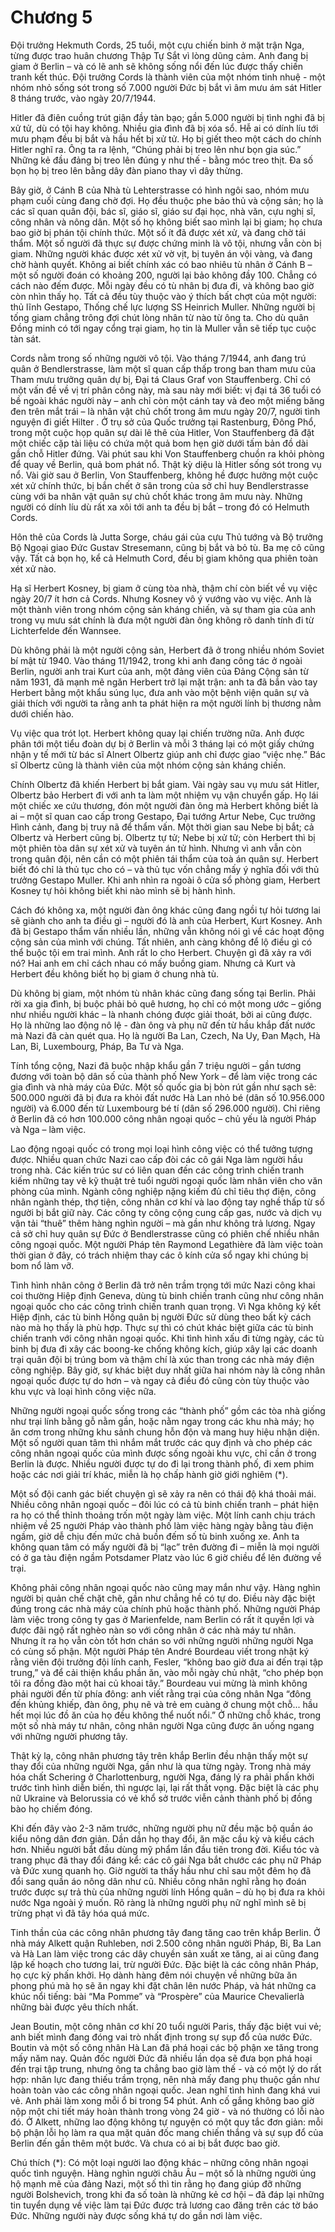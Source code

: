 # Chương 5

Đội trưởng Hekmuth Cords, 25 tuổi, một cựu chiến binh ở mặt trận Nga, từng được trao huân chương Thập Tự Sắt vì lòng dũng cảm. Anh đang bị giam ở Berlin – và có lẽ anh sẽ không sống nổi đến lúc được thấy chiến tranh kết thúc. Đội trưởng Cords là thành viên của một nhóm tinh nhuệ - một nhóm nhỏ sống sót trong số 7.000 người Đức bị bắt vì âm mưu ám sát Hitler 8 tháng trước, vào ngày 20/7/1944.

Hitler đã điên cuồng trút giận đầy tàn bạo; gần 5.000 người bị tình nghi đã bị xử tử, dù có tội hay không. Nhiều gia đình đã bị xóa sổ. Hễ ai có dính líu tới mưu phạm đều bị bắt và hầu hết bị xử tử. Họ bị giết theo một cách do chính Hitler nghĩ ra. Ông ta ra lệnh, “Chúng phải bị treo lên như bọn gia súc.” Những kẻ đầu đảng bị treo lên đúng y như thế - bằng móc treo thịt. Đa số bọn họ bị treo lên bằng dây đàn piano thay vì dây thừng.

Bây giờ, ở Cánh B của Nhà tù Lehterstrasse có hình ngôi sao, nhóm mưu phạm cuối cùng đang chờ đợi. Họ đều thuộc phe bảo thủ và cộng sản; họ là các sĩ quan quân đội, bác sĩ, giáo sĩ, giáo sư đại học, nhà văn, cựu nghị sĩ, công nhân và nông dân. Một số họ không biết sao mình lại bị giam; họ chưa bao giờ bị phán tội chính thức. Một số ít đã được xét xử, và đang chờ tái thẩm. Một số người đã thực sự được chứng minh là vô tội, nhưng vẫn còn bị giam. Những người khác được xét xử vờ vịt, bị tuyên án vội vàng, và đang chờ hành quyết. Không ai biết chính xác có bao nhiêu tù nhân ở Cánh B – một số người đoán có khoảng 200, người lại bảo không đầy 100. Chẳng có cách nào đếm được. Mỗi ngày đều có tù nhân bị đưa đi, và không bao giờ còn nhìn thấy họ. Tất cả đều tùy thuộc vào ý thích bất chợt của một người: thủ lĩnh Gestapo, Thống chế lực lượng SS Heinrich Muller. Những người bị tống giam chẳng trông đợi chút lòng nhân từ nào từ ông ta. Cho dù quân Đồng minh có tới ngay cổng trại giam, họ tin là Muller vẫn sẽ tiếp tục cuộc tàn sát.

Cords nằm trong số những người vô tội. Vào tháng 7/1944, anh đang trú quân ở Bendlerstrasse, làm một sĩ quan cấp thấp trong ban tham mưu của Tham mưu trưởng quân dự bị, Đại tá Claus Graf von Stauffenberg. Chỉ có một vấn đề về vị trí phân công này, mà sau này mới biết: vị đại tá 36 tuổi có bề ngoài khác người này – anh chỉ còn một cánh tay và đeo một miếng băng đen trên mắt trái – là nhân vật chủ chốt trong âm mưu ngày 20/7, người tình nguyện đi giết Hilter . Ở trụ sở của Quốc trưởng tại Rastenburg, Đông Phổ, trong một cuộc họp quân sự dài lê thê của Hitler, Von Stauffenberg đã đặt một chiếc cặp tài liệu có chứa một quả bom hẹn giờ dưới tấm bản đồ dài gần chỗ Hitler đứng. Vài phút sau khi Von Stauffenberg chuồn ra khỏi phòng để quay về Berlin, quả bom phát nổ. Thật kỳ diệu là Hitler sống sót trong vụ nổ. Vài giờ sau ở Berlin, Von Stauffenberg, không hề được hưởng một cuộc xét xử chính thức, bị bắn chết ở sân trong của sở chỉ huy Bendlerstrasse cùng với ba nhân vật quân sự chủ chốt khác trong âm mưu này. Những người có dính líu dù rất xa xôi tới anh ta đều bị bắt – trong đó có Helmuth Cords.

Hôn thê của Cords là Jutta Sorge, cháu gái của cựu Thủ tướng và Bộ trưởng Bộ Ngoại giao Đức Gustav Stresemann, cũng bị bắt và bỏ tù. Ba mẹ cô cũng vậy. Tất cả bọn họ, kể cả Helmuth Cord, đều bị giam không qua phiên toàn xét xử nào.

Hạ sĩ Herbert Kosney, bị giam ở cùng tòa nhà, thậm chí còn biết về vụ việc ngày 20/7 ít hơn cả Cords. Nhưng Kosney vô ý vướng vào vụ việc. Anh là một thành viên trong nhóm cộng sản kháng chiến, và sự tham gia của anh trong vụ mưu sát chính là đưa một người đàn ông không rõ danh tính đi từ Lichterfelde đến Wannsee.

Dù không phải là một người cộng sản, Herbert đã ở trong nhiều nhóm Soviet bí mật từ 1940. Vào tháng 11/1942, trong khi anh đang công tác ở ngoài Berlin, người anh trai Kurt của anh, một đảng viên của Đảng Cộng sản từ năm 1931, đã mạnh mẽ ngăn Herbert trở lại mặt trận: anh ta đã bắn vào tay Herbert bằng một khẩu súng lục, đưa anh vào một bệnh viện quân sự và giải thích với người ta rằng anh ta phát hiện ra một người lính bị thương nằm dưới chiến hào.

Vụ việc qua trót lọt. Herbert không quay lại chiến trường nữa. Anh được phân tới một tiểu đoàn dự bị ở Berlin và mỗi 3 tháng lại có một giấy chứng nhận y tế mới từ bác sĩ Alnert Olbertz giúp anh chỉ được giao “việc nhẹ.” Bác sĩ Olbertz cũng là thành viên của một nhóm cộng sản kháng chiến.

Chính Olbertz đã khiến Herbert bị bắt giam. Vài ngày sau vụ mưu sát Hitler, Olbertz bảo Herbert đi với anh ta làm một nhiệm vụ vận chuyển gấp. Họ lái một chiếc xe cứu thương, đón một người đàn ông mà Herbert không biết là ai – một sĩ quan cao cấp trong Gestapo, Đại tướng Artur Nebe, Cục trưởng Hình cảnh, đang bị truy nã để thẩm vấn. Một thời gian sau Nebe bị bắt; cả Olbertz và Herbert cũng bị. Olbertz tự tử; Nebe bị xử tử; còn Herbert thì bị một phiên tòa dân sự xét xử và tuyên án tử hình. Nhưng vì anh vẫn còn trong quân đội, nên cần có một phiên tái thẩm của toà án quân sự. Herbert biết đó chỉ là thủ tục cho có – và thủ tục vốn chẳng mấy ý nghĩa đối với thủ trưởng Gestapo Muller. Khi anh nhìn ra ngoài ô cửa sổ phòng giam, Herbert Kosney tự hỏi không biết khi nào mình sẽ bị hành hình.

Cách đó không xa, một người đàn ông khác cũng đang ngồi tự hỏi tương lai sẽ giành cho anh ta điều gì – người đó là anh của Herbert, Kurt Kosney. Anh đã bị Gestapo thẩm vấn nhiều lần, những vẫn không nói gì về các hoạt động cộng sản của mình với chúng. Tất nhiên, anh càng không để lộ điều gì có thể buộc tội em trai mình. Anh rất lo cho Herbert. Chuyện gì đã xảy ra với nó? Hai anh em chỉ cách nhau có mấy buồng giam. Nhưng cả Kurt và Herbert đều không biết họ bị giam ở chung nhà tù.

Dù không bị giam, một nhóm tù nhân khác cũng đang sống tại Berlin. Phải rời xa gia đình, bị buộc phải bỏ quê hương, họ chỉ có một mong ước – giống như nhiều người khác – là nhanh chóng được giải thoát, bởi ai cũng được. Họ là những lao động nô lệ - đàn ông và phụ nữ đến từ hầu khắp đất nước mà Nazi đã càn quét qua. Họ là người Ba Lan, Czech, Na Uy, Đan Mạch, Hà Lan, Bỉ, Luxembourg, Pháp, Ba Tư và Nga.

Tính tổng cộng, Nazi đã buộc nhập khẩu gần 7 triệu người – gần tương đương với toàn bộ dân số của thành phố New York – để làm việc trong các gia đình và nhà máy của Đức. Một số quốc gia bị bòn rút gần như sạch sẽ: 500.000 người đã bị đưa ra khỏi đất nước Hà Lan nhỏ bé \(dân số 10.956.000 người\) và 6.000 đến từ Luxembourg bé tí \(dân số 296.000 người\). Chỉ riêng ở Berlin đã có hơn 100.000 công nhân ngoại quốc – chủ yếu là người Pháp và Nga – làm việc.

Lao động ngoại quốc có trong mọi loại hình công việc có thể tưởng tượng được. Nhiều quan chức Nazi cao cấp đòi các cô gái Nga làm người hầu trong nhà. Các kiến trúc sư có liên quan đến các công trình chiến tranh kiếm những tay vẽ kỹ thuật trẻ tuổi người ngoại quốc làm nhân viên cho văn phòng của mình. Ngành công nghiệp nặng kiếm đủ chỉ tiêu thợ điện, công nhân ngành thép, thợ tiện, công nhân cơ khí và lao động tay nghề thấp từ số người bị bắt giữ này. Các công ty công cộng cung cấp gas, nước và dịch vụ vận tải “thuê” thêm hàng nghìn người – mà gần như không trả lương. Ngay cả sở chỉ huy quân sự Đức ở Bendlerstrasse cũng có phiên chế nhiều nhân công ngoại quốc. Một người Pháp tên Raymond Legathière đã làm việc toàn thời gian ở đây, có trách nhiệm thay các ô kính cửa sổ ngay khi chúng bị bom nổ làm vỡ.

Tình hình nhân công ở Berlin đã trở nên trầm trọng tới mức Nazi công khai coi thường Hiệp định Geneva, dùng tù binh chiến tranh cũng như công nhân ngoại quốc cho các công trình chiến tranh quan trọng. Vì Nga không ký kết Hiệp định, các tù binh Hồng quân bị người Đức sử dùng theo bất kỳ cách nào mà họ thấy là phù hợp. Thực sự thì có chút khác biệt giữa các tù binh chiến tranh với công nhân ngoại quốc. Khi tình hình xấu đi từng ngày, các tù binh bị đưa đi xây các boong-ke chống không kích, giúp xây lại các doanh trại quân đội bị trúng bom và thậm chí là xúc than trong các nhà máy điện công nghiệp. Bây giờ, sự khác biệt duy nhất giữa hai nhóm này là công nhân ngoại quốc được tự do hơn – và ngay cả điều đó cũng còn tùy thuộc vào khu vực và loại hình công việc nữa.

Những người ngoại quốc sống trong các “thành phố” gồm các tòa nhà giống như trại lính bằng gỗ nằm gần, hoặc nằm ngay trong các khu nhà máy; họ ăn cơm trong những khu sảnh chung hỗn độn và mang huy hiệu nhận diện. Một số người quan tâm thì nhắm mắt trước các quy định và cho phép các công nhân ngoại quốc của mình được sống ngoài khu vực, chỉ cần ở trong Berlin là được. Nhiều người được tự do đi lại trong thành phố, đi xem phim hoặc các nơi giải trí khác, miễn là họ chấp hành giờ giới nghiêm \(\*\).

Một số đội canh gác biết chuyện gì sẽ xảy ra nên có thái độ khá thoải mái. Nhiều công nhân ngoại quốc – đôi lúc có cả tù binh chiến tranh – phát hiện ra họ có thể thỉnh thoảng trốn một ngày làm việc. Một lính canh chịu trách nhiệm về 25 người Pháp vào thành phố làm việc hàng ngày bằng tàu điện ngầm, giờ dễ chịu đến mức chả buồn đếm số tù binh xuống xe. Anh ta không quan tâm có mấy người đã bị “lạc” trên đường đi – miễn là mọi người có ở ga tàu điện ngầm Potsdamer Platz vào lúc 6 giờ chiều để lên đường về trại.

Không phải công nhân ngoại quốc nào cũng may mắn như vậy. Hàng nghìn người bị quản chế chặt chẽ, gần như chẳng hề có tự do. Điều này đặc biệt đúng trong các nhà máy của chính phủ hoặc thành phố. Những người Pháp làm việc trong công ty gas ở Marienfelde, nam Berlin có rất ít quyền lợi và được đãi ngộ rất nghèo nàn so với công nhân ở các nhà máy tư nhân. Nhưng ít ra họ vẫn còn tốt hơn chán so với những người những người Nga có cùng số phận. Một người Pháp tên André Bourdeau viết trong nhật ký rằng viên đội trưởng đội lính canh, Fesler, “không bao giờ đưa ai đến trại tập trung,” và để cải thiện khẩu phần ăn, vào mỗi ngày chủ nhật, “cho phép bọn tôi ra đồng đào một hai củ khoai tây.” Bourdeau vui mừng là mình không phải người đến từ phía đông: anh viết rằng trại của công nhân Nga “đông đến khủng khiếp, đàn ông, phụ nẽ và trẻ em cuàng ở chung một chỗ... hầu hết mọi lúc đồ ăn của họ đều không thể nuốt nổi.” Ở những chỗ khác, trong một số nhà máy tư nhân, công nhân người Nga cũng được ăn uống ngang với những người phương tây.

Thật kỳ lạ, công nhân phương tây trên khắp Berlin đều nhận thấy một sự thay đổi của những người Nga, gần như là qua từng ngày. Trong nhà máy hóa chất Schering ở Charlottenburg, người Nga, đáng lý ra phải phấn khởi trước tình hình diễn biến, thì ngược lại, lại rất thất vọng. Đặc biệt là các phụ nữ Ukraine và Belorussia có vẻ khổ sở trước viễn cảnh thành phố bị đồng bào họ chiếm đóng.

Khi đến đây vào 2-3 năm trước, những người phụ nữ đều mặc bộ quần áo kiểu nông dân đơn giản. Dần dần họ thay đổi, ăn mặc cầu kỳ và kiểu cách hơn. Nhiều người bắt đầu dùng mỹ phẩm lần đầu tiên trong đời. Kiểu tóc và trang phục đã thay đổi đáng kể: các cô gái Nga bắt chước các phụ nữ Pháp và Đức xung quanh họ. Giờ người ta thấy hầu như chỉ sau một đêm họ đã đổi sang quần áo nông dân như cũ. Nhiều công nhân nghĩ rằng họ đoán trước được sự trả thù của những người lính Hồng quân – dù họ bị đưa ra khỏi nước Nga ngoài ý muốn. Rõ ràng là những người phụ nữ nghĩ mình sẽ bị trừng phạt vì đã tây hóa quá mức.

Tinh thần của các công nhân phương tây đang tăng cao trên khắp Berlin. Ở nhà máy Alkett quận Ruhleben, nơi 2.500 công nhân người Pháp, Bỉ, Ba Lan và Hà Lan làm việc trong các dây chuyền sản xuất xe tăng, ai ai cũng đang lập kế hoạch cho tương lai, trừ người Đức. Đặc biệt là các công nhân Pháp, họ cực kỳ phấn khởi. Họ dành hàng đêm nói chuyện về những bữa ăn phong phú mà họ sẽ ăn ngay khi đặt chân lên nước Pháp, và hát những ca khúc nổi tiếng: bài “Ma Pomme” và “Prospère” của Maurice Chevalierlà những bài được yêu thích nhất.

Jean Boutin, một công nhân cơ khí 20 tuổi người Paris, thấy đặc biệt vui vẻ; anh biết mình đang đóng vai trò nhất định trong sự sụp đổ của nước Đức. Boutin và một số công nhân Hà Lan đã phá hoại các bộ phận xe tăng trong mấy năm nay. Quản đốc người Đức đã nhiều lần dọa sẽ đưa bọn phá hoại đến trại tập trung, nhưng ông ta chẳng bao giờ làm thế - và có một lý do rất hợp: nhân lực đang thiếu trầm trọng, nên nhà mấy đang phụ thuộc gần như hoàn toàn vào các công nhân ngoại quốc. Jean nghĩ tình hình đang khá vui vẻ. Anh phải làm xong mỗi ổ bi trong 54 phút. Anh cố gắng không bao giờ nộp một chi tiết máy hoàn thành trong vòng 24 giờ - và nó thường có lỗi nào đó. Ở Alkett, những lao động không tự nguyện có một quy tắc đơn giản: mỗi bộ phận lỗi họ làm ra qua mặt quản đốc mang chiến thắng và sự sụp đổ của Berlin đến gần thêm một bước. Và chưa có ai bị bắt được bao giờ.

Chú thích \(\*\): Có một loại người lao động khác – những công nhân ngoại quốc tình nguyện. Hàng nghìn người châu Âu – một số là những người ủng hộ mạnh mẽ của đảng Nazi, một số thì tin rằng họ đang giúp đỡ những người Bolshevich, trong khi đa số toàn là những kẻ cơ hội – đã đáp lại những tin tuyển dụng về việc làm tại Đức được trả lương cao đăng trên các tờ báo Đức. Những người này được sống khá tự do gần nơi làm việc.

